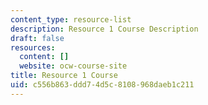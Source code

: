 ```yaml
---
content_type: resource-list
description: Resource 1 Course Description
draft: false
resources:
  content: []
  website: ocw-course-site
title: Resource 1 Course
uid: c556b863-ddd7-4d5c-8108-968daeb1c211
---
```

